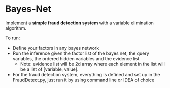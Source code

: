 # Bayes-Net

Implement a **simple fraud detection system** with a variable elimination algorithm.

To run:
- Define your factors in any bayes network
- Run the inference given the factor list of the bayes net, the query variables, the ordered hidden variables and the evidence list
  - Note: evidence list will be 2d array where each element in the list will be a list of [variable, value].
- For the fraud detection system, everything is defined and set up in the FraudDetect.py, just run it by using command line or IDEA of choice
